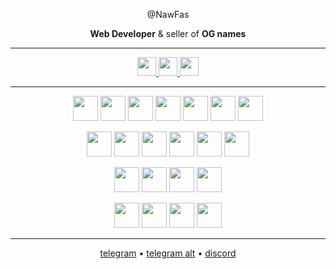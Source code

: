 <div align="center">

@NawFas  

**Web Developer** & seller of **OG names**  

---

<p>
  <a href="https://t.me/nawfas">
    <img src="https://cdn.simpleicons.org/telegram/26A5E4" height="30" />
  </a>
  <a href="https://t.me/tyzance">
    <img src="https://cdn.simpleicons.org/telegram/26A5E4" height="30" />
  </a>
  <a href="https://discord.com/users/@nawfas">
    <img src="https://cdn.simpleicons.org/discord/ffffff" height="30" />
  </a>
</p>

---

<p>
  <img src="https://cdn.simpleicons.org/python/ffffff" height="40" />
  <img src="https://cdn.simpleicons.org/javascript/ffffff" height="40" />
  <img src="https://cdn.simpleicons.org/typescript/ffffff" height="40" />
  <img src="https://cdn.simpleicons.org/cplusplus/ffffff" height="40" />
  <img src="https://cdn.simpleicons.org/java/ffffff" height="40" />
  <img src="https://cdn.simpleicons.org/go/ffffff" height="40" />
  <img src="https://cdn.simpleicons.org/php/ffffff" height="40" />
</p>

<p>
  <img src="https://cdn.simpleicons.org/react/ffffff" height="40" />
  <img src="https://cdn.simpleicons.org/nextdotjs/ffffff" height="40" />
  <img src="https://cdn.simpleicons.org/tailwindcss/ffffff" height="40" />
  <img src="https://cdn.simpleicons.org/node.js/ffffff" height="40" />
  <img src="https://cdn.simpleicons.org/express/ffffff" height="40" />
  <img src="https://cdn.simpleicons.org/django/ffffff" height="40" />
</p>

<p>
  <img src="https://cdn.simpleicons.org/postgresql/ffffff" height="40" />
  <img src="https://cdn.simpleicons.org/mysql/ffffff" height="40" />
  <img src="https://cdn.simpleicons.org/redis/ffffff" height="40" />
  <img src="https://cdn.simpleicons.org/mongodb/ffffff" height="40" />
</p>

<p>
  <img src="https://cdn.simpleicons.org/docker/ffffff" height="40" />
  <img src="https://cdn.simpleicons.org/kubernetes/ffffff" height="40" />
  <img src="https://cdn.simpleicons.org/git/ffffff" height="40" />
  <img src="https://cdn.simpleicons.org/vercel/ffffff" height="40" />
</p>

---

[telegram](https://t.me/nawfas) • [telegram alt](https://t.me/tyzance) • [discord](https://discord.com/users/@nawfas)

</div>
